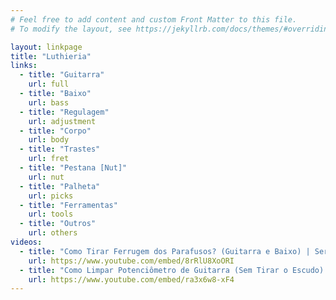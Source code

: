 ```yaml
---
# Feel free to add content and custom Front Matter to this file.
# To modify the layout, see https://jekyllrb.com/docs/themes/#overriding-theme-defaults

layout: linkpage
title: "Luthieria"
links:
  - title: "Guitarra"
    url: full
  - title: "Baixo"
    url: bass
  - title: "Regulagem"
    url: adjustment
  - title: "Corpo"
    url: body
  - title: "Trastes"
    url: fret
  - title: "Pestana [Nut]"
    url: nut
  - title: "Palheta"
    url: picks
  - title: "Ferramentas"
    url: tools
  - title: "Outros"
    url: others
videos:
  - title: "Como Tirar Ferrugem dos Parafusos? (Guitarra e Baixo) | Sergio Grassi"
    url: https://www.youtube.com/embed/8rRlU8XoORI
  - title: "Como Limpar Potenciômetro de Guitarra (Sem Tirar o Escudo) | Sergio Grassi"
    url: https://www.youtube.com/embed/ra3x6w8-xF4
---
```

